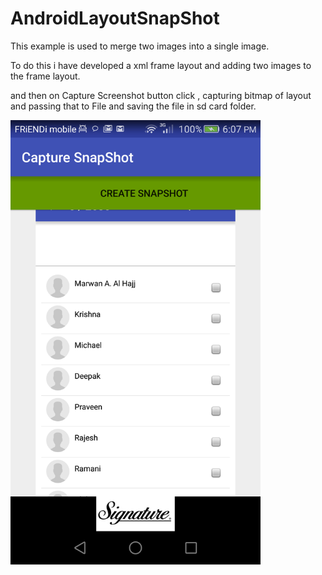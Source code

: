 # AndroidLayoutSnapShot

This example is used to merge two images into a single image.

To do this i have developed a xml frame layout and adding two images to the frame layout.

and then on Capture Screenshot button click , capturing bitmap of layout and passing that to File and saving the file in sd card folder.

<img src="https://github.com/Luckyrana001/AndroidLayoutSnapShot/blob/master/device-2016-09-22-180742.png" alt="Mountain View" style="width:400px;">

